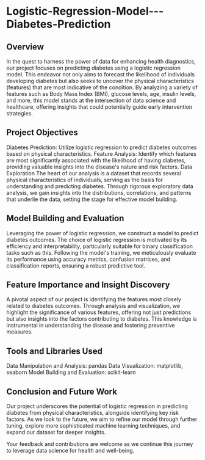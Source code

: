 # Logistic-Regression-Model---Diabetes-Prediction

## Overview
In the quest to harness the power of data for enhancing health diagnostics, our project focuses on predicting diabetes using a logistic regression model. This endeavor not only aims to forecast the likelihood of individuals developing diabetes but also seeks to uncover the physical characteristics (features) that are most indicative of the condition. By analyzing a variety of features such as Body Mass Index (BMI), glucose levels, age, insulin levels, and more, this model stands at the intersection of data science and healthcare, offering insights that could potentially guide early intervention strategies.

## Project Objectives
Diabetes Prediction: Utilize logistic regression to predict diabetes outcomes based on physical characteristics.
Feature Analysis: Identify which features are most significantly associated with the likelihood of having diabetes, providing valuable insights into the disease's nature and risk factors.
Data Exploration
The heart of our analysis is a dataset that records several physical characteristics of individuals, serving as the basis for understanding and predicting diabetes. Through rigorous exploratory data analysis, we gain insights into the distributions, correlations, and patterns that underlie the data, setting the stage for effective model building.

## Model Building and Evaluation
Leveraging the power of logistic regression, we construct a model to predict diabetes outcomes. The choice of logistic regression is motivated by its efficiency and interpretability, particularly suitable for binary classification tasks such as this. Following the model's training, we meticulously evaluate its performance using accuracy metrics, confusion matrices, and classification reports, ensuring a robust predictive tool.

## Feature Importance and Insight Discovery
A pivotal aspect of our project is identifying the features most closely related to diabetes outcomes. Through analysis and visualization, we highlight the significance of various features, offering not just predictions but also insights into the factors contributing to diabetes. This knowledge is instrumental in understanding the disease and fostering preventive measures.

## Tools and Libraries Used
Data Manipulation and Analysis: pandas
Data Visualization: matplotlib, seaborn
Model Building and Evaluation: scikit-learn
## Conclusion and Future Work
Our project underscores the potential of logistic regression in predicting diabetes from physical characteristics, alongside identifying key risk factors. As we look to the future, we aim to refine our model through further tuning, explore more sophisticated machine learning techniques, and expand our dataset for deeper insights.

Your feedback and contributions are welcome as we continue this journey to leverage data science for health and well-being.

